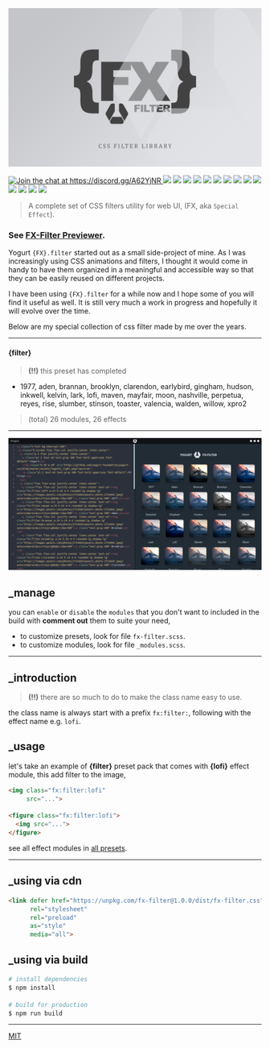 <p align="center">
  <img src="assets/promo.jpg" height="auto" width="auto">
</p>

<p align="left">
  <a href="https://discord.gg/A62YjNR" 
     target="_blank">
    <img title="Join the chat at https://discord.gg/A62YjNR" 
         src="https://img.shields.io/badge/DISCORD-JOIN_CHANNEL_%E2%86%92-7289da.svg?style=flat">
  </a>
  <img src="https://badgen.net/github/release/yogurt-foundation/fx-filter">
  <img src="https://badgen.net/github/releases/yogurt-foundation/fx-filter">
  <img src="https://badgen.net/github/branches/yogurt-foundation/fx-filter">
  <img src="https://badgen.net/npm/dw/fx-filter">
  <img src="https://badgen.net/npm/dm/fx-filter">
  <img src="https://badgen.net/npm/dy/fx-filter">
  <img src="https://badgen.net/github/forks/yogurt-foundation/fx-filter">
  <img src="https://badgen.net/github/stars/yogurt-foundation/fx-filter">
  <img src="https://badgen.net/github/watchers/yogurt-foundation/fx-filter">
  <img src="https://badgen.net/github/tag/yogurt-foundation/fx-filter">
  <img src="https://badgen.net/github/commits/yogurt-foundation/fx-filter">
  <img src="https://badgen.net/github/last-commit/yogurt-foundation/fx-filter">
  <img src="https://badgen.net/github/contributors/yogurt-foundation/fx-filter">
  <img src="https://badgen.net/github/license/yogurt-foundation/fx-filter">
</p>

> A complete set of CSS filters utility for web UI, (FX, aka `Special Effect`).

### See [FX-Filter Previewer](https://fx-filter-previewer.netlify.com/).

Yogurt `{FX}.filter` started out as a small side-project of mine. As I was increasingly using CSS animations and filters, I thought it would come in handy to have them organized in a meaningful and accessible way so that they can be easily reused on different projects.

I have been using `{FX}.filter` for a while now and I hope some of you will find it useful as well. It is still very much a work in progress and hopefully it will evolve over the time.

Below are my special collection of css filter made by me over the years.

---

#### {filter}

> **(!!)** this preset has completed

- 1977, aden, brannan, brooklyn, clarendon, earlybird, gingham, hudson, inkwell, kelvin, lark, lofi, maven, mayfair, moon, nashville, perpetua, reyes, rise, slumber, stinson, toaster, valencia, walden, willow, xpro2

> (total) 26 modules, 26 effects

---

<p align="left">
  <img src="assets/screenshot_01.png" height="auto" width="auto">
</p>

## _manage

you can `enable` or `disable` the `modules` that you don't want to included in the build with **comment out** them to suite your need,

- to customize presets, look for file `fx-filter.scss`.
- to customize modules, look for file `_modules.scss`.

---

## _introduction

> **(!!)** there are so much to do to make the class name easy to use.

the class name is always start with a prefix `fx:filter:`, following with the effect name e.g. `lofi`.

## _usage

let's take an example of **{filter}** preset pack that comes with **{lofi}** effect module, this add filter to the image,

```html
<img class="fx:filter:lofi"
     src="...">

<figure class="fx:filter:lofi">
  <img src="...">
</figure>
```

see all effect modules in [all presets](https://github.com/loouislow81/fx.css/wiki).

---

## _using via cdn

```html
<link defer href="https://unpkg.com/fx-filter@1.0.0/dist/fx-filter.css" 
      rel="stylesheet"
      rel="preload"
      as="style"
      media="all">
```

## _using via build

``` bash
# install dependencies
$ npm install

# build for production
$ npm run build
```

---

[MIT](https://github.com/yogurt-foundation/fx-filter/blob/master/LICENSE)


